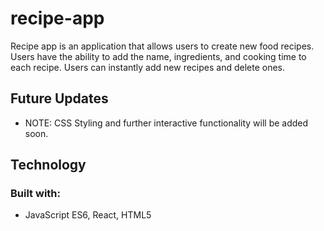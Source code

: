 # recipe-app

Recipe app is an application that allows users to create new food recipes. 
Users have the ability to add the name, ingredients, and cooking time to each recipe. Users can instantly add new recipes and delete ones.

## Future Updates
* NOTE: CSS Styling and further interactive functionality will be added soon.


## Technology

### Built with:
* JavaScript ES6, React, HTML5
